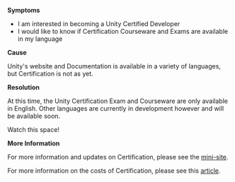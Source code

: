 
        

**Symptoms** 

*   I am interested in becoming a Unity Certified Developer
*   I would like to know if Certification Courseware and Exams are available in my language

**Cause** 

Unity's website and Documentation is available in a variety of languages, but Certification is not as yet.

**Resolution** 

At this time, the Unity Certification Exam and Courseware are only available in English. Other languages are currently in development however and will be available soon. 

Watch this space!

**More Information** 

For more information and updates on Certification, please see the [mini-site](https://certification.unity.com/).

For more information on the costs of Certification, please see this [article](/hc/en-us/articles/208117616-How-much-does-Certification-with-Unity-cost-).


      